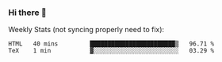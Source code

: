 ### Hi there 👋

<!--
**ericxiaseattle/ericxiaseattle** is a ✨ _special_ ✨ repository because its `README.md` (this file) appears on your GitHub profile.

Here are some ideas to get you started:

- 🔭 I’m currently working on ...
- 🌱 I’m currently learning ...
- 👯 I’m looking to collaborate on ...
- 🤔 I’m looking for help with ...
- 💬 Ask me about ...
- 📫 How to reach me: ...
- 😄 Pronouns: ...
- ⚡ Fun fact: ...
-->

Weekly Stats (not syncing properly need to fix):
<!--START_SECTION:waka-->
```text
HTML   40 mins         ████████████████████████▒   96.71 % 
TeX    1 min           ▓░░░░░░░░░░░░░░░░░░░░░░░░   03.29 % 
```
<!--END_SECTION:waka-->
